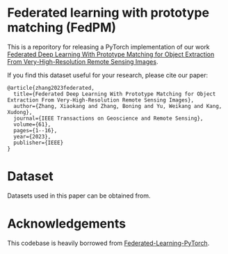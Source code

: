 # Federated learning with prototype matching (FedPM)

This is a reporitory for releasing a PyTorch implementation of our work [Federated Deep Learning With Prototype Matching for Object Extraction From Very-High-Resolution Remote Sensing Images](https://ieeexplore.ieee.org/abstract/document/10041939).


If you find this dataset useful for your research, please cite our paper:
```
@article{zhang2023federated,
  title={Federated Deep Learning With Prototype Matching for Object Extraction From Very-High-Resolution Remote Sensing Images},
  author={Zhang, Xiaokang and Zhang, Boning and Yu, Weikang and Kang, Xudong},
  journal={IEEE Transactions on Geoscience and Remote Sensing},
  volume={61},
  pages={1--16},
  year={2023},
  publisher={IEEE}
}
```
# Dataset
Datasets used in this paper can be obtained from.

# Acknowledgements

This codebase is heavily borrowed from [Federated-Learning-PyTorch](https://github.com/AshwinRJ/Federated-Learning-PyTorch).
